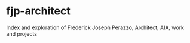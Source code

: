 # fjp-architect
Index and exploration of Frederick Joseph Perazzo, Architect, AIA, work and projects

